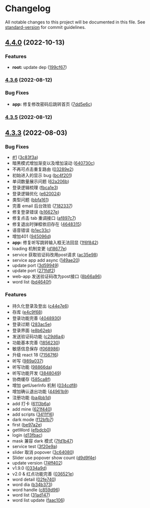 # Changelog

All notable changes to this project will be documented in this file. See [standard-version](https://github.com/conventional-changelog/standard-version) for commit guidelines.

## [4.4.0](https://github.com/a145789/study-english/compare/v4.3.6...v4.4.0) (2022-10-13)


### Features

* **root:** update dep ([199cf67](https://github.com/a145789/study-english/commit/199cf677cc289ceeee207449348efa4ff99b45e4))

### [4.3.6](https://github.com/a145789/study-english/compare/v4.3.5...v4.3.6) (2022-08-12)


### Bug Fixes

* **app:** 修复修改密码后跳转首页 ([7dd5e6c](https://github.com/a145789/study-english/commit/7dd5e6cbea98760b14fb0d8fc3ae953f38330079))

### [4.3.5](https://github.com/a145789/study-english/compare/v4.3.4...v4.3.5) (2022-08-12)

## [4.3.3](https://github.com/a145789/study-english/compare/be97a2e3d053266cb9a3d736ad95c812b9ab0caa...v4.3.3) (2022-08-03)


### Bug Fixes

* [#1](https://github.com/a145789/study-english/issues/1) ([3c83f3a](https://github.com/a145789/study-english/commit/3c83f3ac5cc4300e4b26c4a2d092092b44aea39d))
* 暗黑模式增加渐变以及增加滚动 ([640730c](https://github.com/a145789/study-english/commit/640730c771de1934cdebab136e4ab9974305ff5b))
* 不再可点击重复路由 ([03289e2](https://github.com/a145789/study-english/commit/03289e2a368422283b10236c8c9436b2fa49e6eb))
* 初始进入的显示 bug ([bc4f201](https://github.com/a145789/study-english/commit/bc4f201967946391b199a305fd4590bd74c994da))
* 单词数量展示问题 ([62a206b](https://github.com/a145789/study-english/commit/62a206b6caf7eeec9ba4cfb45c0d0c65f9385c61))
* 登录逻辑梳理 ([fbca1e3](https://github.com/a145789/study-english/commit/fbca1e316076afea5740962e42f4bc0fd740ba6a))
* 登录逻辑优化 ([e620024](https://github.com/a145789/study-english/commit/e620024146fc71561f34d042da924a18d1f34219))
* 类型问题 ([bbfa161](https://github.com/a145789/study-english/commit/bbfa16113fdaef104374595181363fa8560c8300))
* 完善 email 后台效验 ([7182337](https://github.com/a145789/study-english/commit/7182337048f4e08d62d73e7d9b3f2f28e79fba46))
* 修复登录错误 ([b16627e](https://github.com/a145789/study-english/commit/b16627ee250bdb0512c97e7ee483f2b48a3340cd))
* 修复点击 tab  重调接口 ([af897c7](https://github.com/a145789/study-english/commit/af897c7bb0096e9e2fbfd4e4018d1f462f243a74))
* 修复退出时弹框依旧存在 ([4648315](https://github.com/a145789/study-english/commit/4648315a496d124cc0109f908ba90b6593b67d75))
* 语音错误 ([b1ec33c](https://github.com/a145789/study-english/commit/b1ec33c64f7dd8e2803e703722b7951dcb98b123))
* 增加401 ([945096d](https://github.com/a145789/study-english/commit/945096d19727158032a989a997473772eaee8b2d))
* **app:** 修复听写跳转输入框无法回显 ([1f6f842](https://github.com/a145789/study-english/commit/1f6f8424815d1769f6776158f2c46c7864c717b9))
* loading 机制变更 ([d18677e](https://github.com/a145789/study-english/commit/d18677eb9cde4dd4096d4567299f11517c05981a))
* service 获取验证码改用post请求 ([ac35e98](https://github.com/a145789/study-english/commit/ac35e9864aeca6f2b1b128df72a7faaeb07a6b22))
* service app add async ([149ae20](https://github.com/a145789/study-english/commit/149ae20384034e4eccc04e1699b366854dce3cad))
* update port ([3d59949](https://github.com/a145789/study-english/commit/3d59949a8c413ffe7542385987c9c1adc02e1731))
* update port ([271fdf2](https://github.com/a145789/study-english/commit/271fdf20b9fa8180298727b4841139d550080e4b))
* web-app 发送验证码改为post接口 ([8b66a96](https://github.com/a145789/study-english/commit/8b66a961802cb2d99ce958df4f6da8602f448910))
* word list ([bd4640f](https://github.com/a145789/study-english/commit/bd4640f066a3a3f5ca18374422e199e64c70bf6c))


### Features

* 持久化登录及登出 ([c44e7e6](https://github.com/a145789/study-english/commit/c44e7e60b0d6ac3275d65d51e7ac1e496fde83c8))
* 存库 ([e4c9f68](https://github.com/a145789/study-english/commit/e4c9f686ee787725b0a200b927752a8b0c7578cd))
* 登录功能完善 ([4048930](https://github.com/a145789/study-english/commit/4048930bde918080327541274b7112f09218ee76))
* 登录过期 ([283ac5e](https://github.com/a145789/study-english/commit/283ac5e473e1a565008360c262ad350f815d8487))
* 登录界面 ([e8b62eb](https://github.com/a145789/study-english/commit/e8b62eb402df45ddd19024317eb309a0fa0d3237))
* 发送验证码功能 ([c29d6a4](https://github.com/a145789/study-english/commit/c29d6a48bbaefb4c3566f8f1c8d354905884c193))
* 功能基本完善 ([1856230](https://github.com/a145789/study-english/commit/18562305ba115e2daf4f30dd3a6c9ba4c0bcc513))
* 敏感信息保存 ([f068986](https://github.com/a145789/study-english/commit/f06898630569fc0e8475cdca58a57bdc16f44142))
* 升级 react 18 ([71567f6](https://github.com/a145789/study-english/commit/71567f687e9201bffe5a982090f22dd0ad8cde59))
* 听写 ([989a037](https://github.com/a145789/study-english/commit/989a03753dc89917782d3d06b540e657a0f927c5))
* 听写功能 ([98866da](https://github.com/a145789/study-english/commit/98866da544b84d139441b8eff102b577a304e87e))
* 听写功能开发 ([3848049](https://github.com/a145789/study-english/commit/38480494145359938502b6328c9487f0109daa5b))
* 协商缓存 ([585ca8f](https://github.com/a145789/study-english/commit/585ca8f7051f9cacae4c6aaa65cbaeb9dcb09c87))
* 增加 getUserInfo 机制 ([034cdf8](https://github.com/a145789/study-english/commit/034cdf849deb9febccda8bcf68db04b03303b24d))
* 增加确认退出功能 ([44961b9](https://github.com/a145789/study-english/commit/44961b992ce194baad63364b2142b9bedc5a8927))
* 注册功能 ([ba4bb1d](https://github.com/a145789/study-english/commit/ba4bb1de2c5bd24e4f2a51c00b240b911d3f55f3))
* add 打卡 ([6113b6a](https://github.com/a145789/study-english/commit/6113b6ad1ea0f2e66e852e0e8df6aaa8a7dbed5c))
* add mine ([621f440](https://github.com/a145789/study-english/commit/621f4408cfbcf91d4689e1d9b3f832682ac1c670))
* add scripts ([3411f16](https://github.com/a145789/study-english/commit/3411f1679ecc1c8e9f21a5c6b1aa02f3c29abaa6))
* dark mode ([f12bfb7](https://github.com/a145789/study-english/commit/f12bfb759c91796248f6631eafd3ff605219251b))
* first ([be97a2e](https://github.com/a145789/study-english/commit/be97a2e3d053266cb9a3d736ad95c812b9ab0caa))
* getWord ([efbdcb0](https://github.com/a145789/study-english/commit/efbdcb0e49b8008102f0b7eedbc57e43af745d11))
* login ([d13fbac](https://github.com/a145789/study-english/commit/d13fbac32a6dfec31efad37d5dd677009b495d15))
* mask 兼容 dark 模式 ([7fd1b47](https://github.com/a145789/study-english/commit/7fd1b4712bcd13fbf2f039d9ad61bd0270f4e64d))
* service test ([3f20e9a](https://github.com/a145789/study-english/commit/3f20e9a49eea86509b8e91560ee04f63f8f27e15))
* slider 取消 popover ([3c64080](https://github.com/a145789/study-english/commit/3c64080c0c6e4a029b72e749301688709a1931e8))
* Slider use popover show count ([d9d9f4e](https://github.com/a145789/study-english/commit/d9d9f4ec5dc59c85cb111811b007b0c19386ad45))
* update version ([74ff402](https://github.com/a145789/study-english/commit/74ff402e62badb061cb0fced2df79fd65c8e219e))
* v1.9.0 ([0334a9d](https://github.com/a145789/study-english/commit/0334a9d3a5f1e7d714d89058936750dc73554271))
* v2.0 & 红点功能完善 ([036521e](https://github.com/a145789/study-english/commit/036521ef2711256aecb8e8028553611eac17d2e4))
* word detail ([02fe740](https://github.com/a145789/study-english/commit/02fe740643b4c0cb584c0bb1272b9b3802bfab7a))
* word dia ([b34b373](https://github.com/a145789/study-english/commit/b34b3732ec93f3308cc82d3af86b384d4833ae7e))
* word handle ([c859d96](https://github.com/a145789/study-english/commit/c859d969a28a5881fcb7d9bbcc1083dfb91d4ace))
* word list ([31ad147](https://github.com/a145789/study-english/commit/31ad1479bd0549196d5a5319c7118fbe03a037f4))
* word list update ([faac106](https://github.com/a145789/study-english/commit/faac106bd080b28dc7763eb0c45524ba0e98c0aa))



